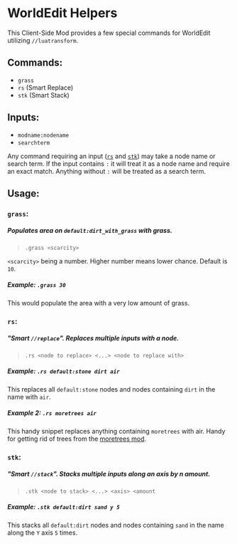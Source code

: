 # WorldEdit Helpers #

This Client-Side Mod provides a few special commands for WorldEdit utilizing `//luatransform`.

## Commands: ##
* `grass`
* `rs` (Smart Replace)
* `stk` (Smart Stack)

## Inputs: ##
* `modname:nodename`
* `searchterm`

Any command requiring an input ([`rs`](###-`rs`:) and [`stk`](###-`stk`:)) may take a node name or search term.
If the input contains `:` it will treat it as a node name and require an exact match.
Anything without `:` will be treated as a search term.

## Usage: ##
### `grass`: ###
##### Populates area on `default:dirt_with_grass` with grass.
> `.grass <scarcity>`

`<scarcity>` being a number. Higher number means lower chance. Default is `10`.
##### Example: `.grass 30`
This would populate the area with a very low amount of grass.

### `rs`: ###
##### "Smart `//replace`". Replaces multiple inputs with a node.
> `.rs <node to replace> <...> <node to replace with>`

##### Example: `.rs default:stone dirt air`
This replaces all `default:stone` nodes and nodes containing `dirt` in the name with `air`.
##### Example 2: `.rs moretrees air`
This handy snippet replaces anything containing `moretrees` with air. Handy for getting rid of trees from the [moretrees mod](https://forum.minetest.net/viewtopic.php?t=4394).

### `stk`: ###
##### "Smart `//stack`". Stacks multiple inputs along an axis by n amount.
> `.stk <node to stack> <...> <axis> <amount`

##### Example: `.stk default:dirt sand y 5`
This stacks all `default:dirt` nodes and nodes containing `sand` in the name along the `Y` axis `5` times.